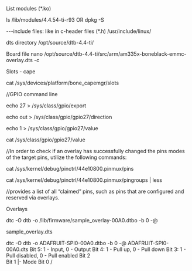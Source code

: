 List modules (*.ko)

ls /lib/modules/4.4.54-ti-r93
OR
dpkg -S 

---include files: like in c-header files (*.h)
/usr/include/linux/

dts directory
/opt/source/dtb-4.4-ti/

Board file
nano /opt/source/dtb-4.4-ti/src/arm/am335x-boneblack-emmc-overlay.dts -c

Slots - cape

cat /sys/devices/platform/bone_capemgr/slots

//GPIO command line

echo 27 > /sys/class/gpio/export

echo out > /sys/class/gpio/gpio27/direction

echo 1 > /sys/class/gpio/gpio27/value

cat /sys/class/gpio/gpio27/value


//In order to check if an overlay has successfully changed the pins modes of the target pins, utilize the following commands:

cat /sys/kernel/debug/pinctrl/44e10800.pinmux/pins

cat /sys/kernel/debug/pinctrl/44e10800.pinmux/pingroups | less

//provides a list of all “claimed” pins, such as pins that are configured and reserved via overlays.


Overlays

dtc -O dtb -o /lib/firmware/sample_overlay-00A0.dtbo -b 0 -@

sample_overlay.dts

dtc -O dtb -o ADAFRUIT-SPI0-00A0.dtbo -b 0 -@ ADAFRUIT-SPI0-00A0.dts
    Bit 5: 1 - Input, 0 - Output
    Bit 4: 1 - Pull up, 0 - Pull down
    Bit 3: 1 - Pull disabled, 0 - Pull enabled
    Bit 2 \
    Bit 1 |- Mode
    Bit 0 /
